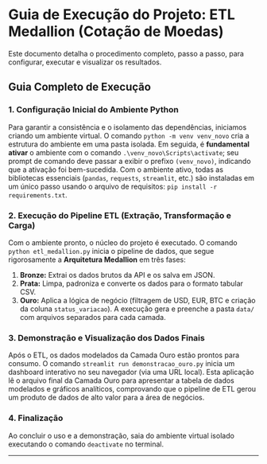 # Guia de Execução do Projeto: ETL Medallion (Cotação de Moedas)

Este documento detalha o procedimento completo, passo a passo, para configurar, executar e visualizar os resultados.

## Guia Completo de Execução


### 1. Configuração Inicial do Ambiente Python

Para garantir a consistência e o isolamento das dependências, iniciamos criando um ambiente virtual. O comando `python -m venv venv_novo` cria a estrutura do ambiente em uma pasta isolada. Em seguida, é **fundamental ativar** o ambiente com o comando `.\venv_novo\Scripts\activate`; seu prompt de comando deve passar a exibir o prefixo `(venv_novo)`, indicando que a ativação foi bem-sucedida. Com o ambiente ativo, todas as bibliotecas essenciais (`pandas`, `requests`, `streamlit`, etc.) são instaladas em um único passo usando o arquivo de requisitos: `pip install -r requirements.txt`.

### 2. Execução do Pipeline ETL (Extração, Transformação e Carga)

Com o ambiente pronto, o núcleo do projeto é executado. O comando `python etl_medallion.py` inicia o pipeline de dados, que segue rigorosamente a **Arquitetura Medallion** em três fases:
1.  **Bronze:** Extrai os dados brutos da API e os salva em JSON.
2.  **Prata:** Limpa, padroniza e converte os dados para o formato tabular CSV.
3.  **Ouro:** Aplica a lógica de negócio (filtragem de USD, EUR, BTC e criação da coluna `status_variacao`).
A execução gera e preenche a pasta `data/` com arquivos separados para cada camada.

### 3. Demonstração e Visualização dos Dados Finais

Após o ETL, os dados modelados da Camada Ouro estão prontos para consumo. O comando `streamlit run demonstracao_ouro.py` inicia um dashboard interativo no seu navegador (via uma URL local). Esta aplicação lê o arquivo final da Camada Ouro para apresentar a tabela de dados modelados e gráficos analíticos, comprovando que o pipeline de ETL gerou um produto de dados de alto valor para a área de negócios.

### 4. Finalização

Ao concluir o uso e a demonstração, saia do ambiente virtual isolado executando o comando `deactivate` no terminal.

---
